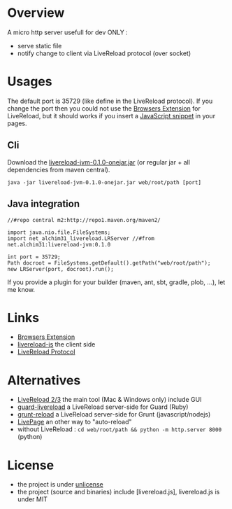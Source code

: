 Overview
========

A micro http server usefull for dev ONLY :

* serve static file
* notify change to client via LiveReload protocol (over socket)

Usages
======

The default port is 35729 (like define in the LiveReload protocol).
If you change the port then you could not use the [Browsers Extension](http://feedback.livereload.com/knowledgebase/articles/86242-how-do-i-install-and-use-the-browser-extensions-) for LiveReload, but it should works if you insert a [JavaScript snippet](http://go.livereload.com/mobile) in your pages.

Cli
---

Download the [livereload-jvm-0.1.0-onejar.jar](http://repo2.maven.org/maven2/net/alchim31/livereload-jvm/0.1.0/livereload-jvm-0.1.0-onejar.jar) (or regular jar  + all dependencies from maven central).

    java -jar livereload-jvm-0.1.0-onejar.jar web/root/path [port]

Java integration
----------------

    //#repo central m2:http://repo1.maven.org/maven2/
    
    import java.nio.file.FileSystems;
    import net_alchim31_livereload.LRServer //#from net.alchim31:livereload-jvm:0.1.0
    
    int port = 35729;
    Path docroot = FileSystems.getDefault().getPath("web/root/path");
    new LRServer(port, docroot).run();

If you provide a plugin for your builder (maven, ant, sbt, gradle, plob, ...), let me know.

Links
=====

* [Browsers Extension](http://feedback.livereload.com/knowledgebase/articles/86242-how-do-i-install-and-use-the-browser-extensions-)
* [livereload-js](https://github.com/livereload/livereload-js) the client side
* [LiveReload Protocol](http://feedback.livereload.com/knowledgebase/articles/86174-livereload-protocol)

Alternatives
============

* [LiveReload 2/3](http://livereload.com/) the main tool (Mac & Windows only) include GUI
* [guard-livereload](https://github.com/guard/guard-livereload) a LiveReload server-side for Guard (Ruby)
* [grunt-reload](https://github.com/webxl/grunt-reload) a LiveReload server-side for Grunt (javascript/nodejs)
* [LivePage](https://chrome.google.com/webstore/detail/livepage/pilnojpmdoofaelbinaeodfpjheijkbh) an other way to "auto-reload"
* without LiveReload : `cd web/root/path && python -m http.server 8000` (python)

License
=======

* the project is under [unlicense](http://unlicense.org/)
* the project (source and binaries) include [livereload.js], livereload.js is under MIT